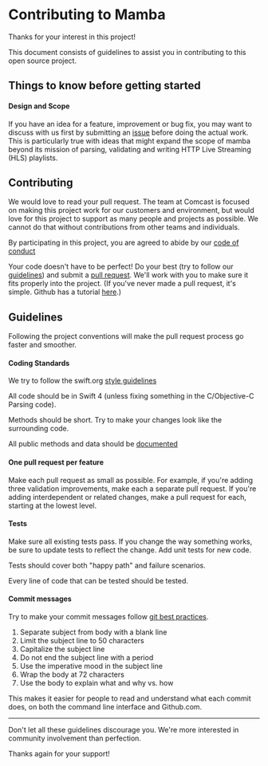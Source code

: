 **Contributing to Mamba**
=================

Thanks for your interest in this project!

This document consists of guidelines to assist you in contributing to this open source project.

Things to know before getting started
-------------------------------------

#### Design and Scope

If you have an idea for a feature, improvement or bug fix, you may want to discuss with us first by submitting an [issue](https://github.com/comcast/mamba/issues) before doing the actual work. This is particularly true with ideas that might expand the scope of mamba beyond its mission of parsing, validating and writing HTTP Live Streaming (HLS) playlists.

Contributing
-------------------------------------

We would love to read your pull request. The team at Comcast is focused on making this project work for our customers and environment, but would love for this project to support as many people and projects as possible. We cannot do that without contributions from other teams and individuals.

By participating in this project, you are agreed to abide by our [code of conduct](https://github.com/comcast/mamba/blob/develop/CODE_OF_CONDUCT.md)

Your code doesn't have to be perfect! Do your best (try to follow our [guidelines](https://github.com/comcast/mamba/blob/develop/CONTRIBUTING.md#guidelines)) and submit a [pull request](https://github.com/comcast/mamba/pulls). We'll work with you to make sure it fits properly into the project. (If you've never made a pull request, it's simple. Github has a tutorial [here](https://help.github.com/articles/using-pull-requests/).)

Guidelines
----------
Following the project conventions will make the pull request process go faster and smoother.

#### Coding Standards

We try to follow the swift.org [style guidelines](https://swift.org/documentation/api-design-guidelines/)

All code should be in Swift 4 (unless fixing something in the C/Objective-C Parsing code).

Methods should be short. Try to make your changes look like the surrounding code.

All public methods and data should be [documented](http://nshipster.com/swift-documentation/)

#### One pull request per feature

Make each pull request as small as possible. For example, if you're adding three validation improvements, make each a separate pull request. If you're adding interdependent or related changes, make a pull request for each, starting at the lowest level.

#### Tests

Make sure all existing tests pass. If you change the way something works, be sure to update tests to reflect the change. Add unit tests for new code.

Tests should cover both "happy path" and failure scenarios.

Every line of code that can be tested should be tested.

#### Commit messages

Try to make your commit messages follow [git best practices](http://chris.beams.io/posts/git-commit/).

1. Separate subject from body with a blank line
2. Limit the subject line to 50 characters
3. Capitalize the subject line
4. Do not end the subject line with a period
5. Use the imperative mood in the subject line
6. Wrap the body at 72 characters
7. Use the body to explain what and why vs. how

This makes it easier for people to read and understand what each commit does, on both the command line interface and Github.com.

---

Don't let all these guidelines discourage you. We're more interested in community involvement than perfection.

Thanks again for your support!
